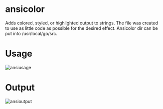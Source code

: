 # ansicolor
Adds colored, styled, or highlighted output to strings.
The file was created to use as little code as possible for the desired effect.
Ansicolor dir can be put into /usr/local/go/src.

# Usage
![ansiusage](https://github.com/user-attachments/assets/c10ea29c-d012-45b1-ab8e-073fb5dd12ce)

# Output
![ansioutput](https://github.com/user-attachments/assets/ecf66544-c7a7-47d7-a171-f4e862d1dea8)
